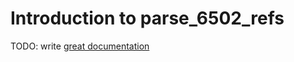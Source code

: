 # Introduction to parse_6502_refs

TODO: write [great documentation](http://jacobian.org/writing/what-to-write/)
